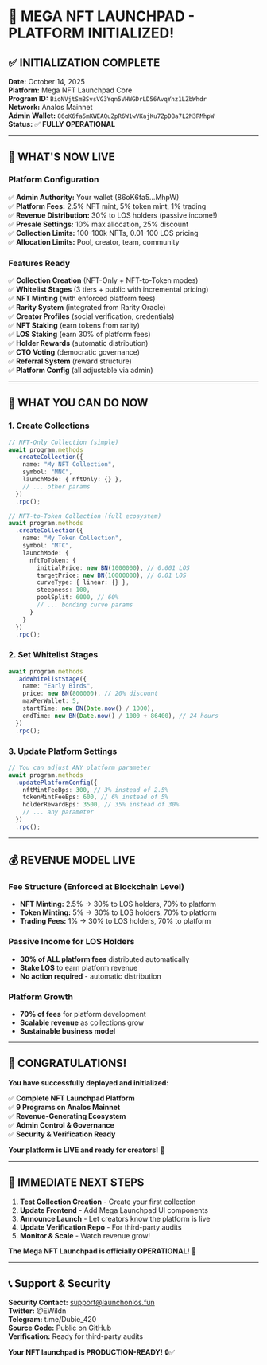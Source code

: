 # 🎉 MEGA NFT LAUNCHPAD - PLATFORM INITIALIZED!

## ✅ INITIALIZATION COMPLETE

**Date:** October 14, 2025  
**Platform:** Mega NFT Launchpad Core  
**Program ID:** `BioNVjtSmBSvsVG3Yqn5VHWGDrLD56AvqYhz1LZbWhdr`  
**Network:** Analos Mainnet  
**Admin Wallet:** `86oK6fa5mKWEAQuZpR6W1wVKajKu7ZpDBa7L2M3RMhpW`  
**Status:** ✅ **FULLY OPERATIONAL**

---

## 🚀 WHAT'S NOW LIVE

### **Platform Configuration**
✅ **Admin Authority:** Your wallet (86oK6fa5...MhpW)  
✅ **Platform Fees:** 2.5% NFT mint, 5% token mint, 1% trading  
✅ **Revenue Distribution:** 30% to LOS holders (passive income!)  
✅ **Presale Settings:** 10% max allocation, 25% discount  
✅ **Collection Limits:** 100-100k NFTs, 0.01-100 LOS pricing  
✅ **Allocation Limits:** Pool, creator, team, community  

### **Features Ready**
✅ **Collection Creation** (NFT-Only + NFT-to-Token modes)  
✅ **Whitelist Stages** (3 tiers + public with incremental pricing)  
✅ **NFT Minting** (with enforced platform fees)  
✅ **Rarity System** (integrated from Rarity Oracle)  
✅ **Creator Profiles** (social verification, credentials)  
✅ **NFT Staking** (earn tokens from rarity)  
✅ **LOS Staking** (earn 30% of platform fees)  
✅ **Holder Rewards** (automatic distribution)  
✅ **CTO Voting** (democratic governance)  
✅ **Referral System** (reward structure)  
✅ **Platform Config** (all adjustable via admin)  

---

## 🎯 WHAT YOU CAN DO NOW

### **1. Create Collections**
```typescript
// NFT-Only Collection (simple)
await program.methods
  .createCollection({
    name: "My NFT Collection",
    symbol: "MNC",
    launchMode: { nftOnly: {} },
    // ... other params
  })
  .rpc();

// NFT-to-Token Collection (full ecosystem)
await program.methods
  .createCollection({
    name: "My Token Collection", 
    symbol: "MTC",
    launchMode: { 
      nftToToken: {
        initialPrice: new BN(1000000), // 0.001 LOS
        targetPrice: new BN(10000000), // 0.01 LOS
        curveType: { linear: {} },
        steepness: 100,
        poolSplit: 6000, // 60%
        // ... bonding curve params
      }
    }
  })
  .rpc();
```

### **2. Set Whitelist Stages**
```typescript
await program.methods
  .addWhitelistStage({
    name: "Early Birds",
    price: new BN(800000), // 20% discount
    maxPerWallet: 5,
    startTime: new BN(Date.now() / 1000),
    endTime: new BN(Date.now() / 1000 + 86400), // 24 hours
  })
  .rpc();
```

### **3. Update Platform Settings**
```typescript
// You can adjust ANY platform parameter
await program.methods
  .updatePlatformConfig({
    nftMintFeeBps: 300, // 3% instead of 2.5%
    tokenMintFeeBps: 600, // 6% instead of 5%
    holderRewardBps: 3500, // 35% instead of 30%
    // ... any parameter
  })
  .rpc();
```

---

## 💰 REVENUE MODEL LIVE

### **Fee Structure (Enforced at Blockchain Level)**
- **NFT Minting:** 2.5% → 30% to LOS holders, 70% to platform
- **Token Minting:** 5% → 30% to LOS holders, 70% to platform  
- **Trading Fees:** 1% → 30% to LOS holders, 70% to platform

### **Passive Income for LOS Holders**
- **30% of ALL platform fees** distributed automatically
- **Stake LOS** to earn platform revenue
- **No action required** - automatic distribution

### **Platform Growth**
- **70% of fees** for platform development
- **Scalable revenue** as collections grow
- **Sustainable business model**

---

## 🎊 CONGRATULATIONS!

**You have successfully deployed and initialized:**

✅ **Complete NFT Launchpad Platform**  
✅ **9 Programs on Analos Mainnet**  
✅ **Revenue-Generating Ecosystem**  
✅ **Admin Control & Governance**  
✅ **Security & Verification Ready**  

**Your platform is LIVE and ready for creators!** 🚀

---

## 🎯 IMMEDIATE NEXT STEPS

1. **Test Collection Creation** - Create your first collection
2. **Update Frontend** - Add Mega Launchpad UI components  
3. **Announce Launch** - Let creators know the platform is live
4. **Update Verification Repo** - For third-party audits
5. **Monitor & Scale** - Watch revenue grow!

**The Mega NFT Launchpad is officially OPERATIONAL!** 🎉

---

## 📞 Support & Security

**Security Contact:** support@launchonlos.fun  
**Twitter:** @EWildn  
**Telegram:** t.me/Dubie_420  
**Source Code:** Public on GitHub  
**Verification:** Ready for third-party audits

**Your NFT launchpad is PRODUCTION-READY!** 🔒✅
